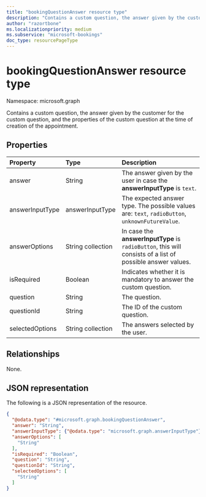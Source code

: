 ```yaml
---
title: "bookingQuestionAnswer resource type"
description: "Contains a custom question, the answer given by the customer for the custom question, and the properties of the custom question at the time of creation of the appointment."
author: "razortbone"
ms.localizationpriority: medium
ms.subservice: "microsoft-bookings"
doc_type: resourcePageType
---
```


# bookingQuestionAnswer resource type

Namespace: microsoft.graph

Contains a custom question, the answer given by the customer for the custom question, and the properties of the custom question at the time of creation of the appointment.

## Properties
|Property|Type|Description|
|:---|:---|:---|
|answer|String|The answer given by the user in case the **answerInputType** is `text`.|
|answerInputType|answerInputType|The expected answer type. The possible values are: `text`, `radioButton`, `unknownFutureValue`.|
|answerOptions|String collection|In case the **answerInputType** is `radioButton`, this will consists of a list of possible answer values.|
|isRequired|Boolean|Indicates whether it is mandatory to answer the custom question.|
|question|String|The question.|
|questionId|String|The ID of the custom question.|
|selectedOptions|String collection|The answers selected by the user.|

## Relationships
None.

## JSON representation
The following is a JSON representation of the resource.
<!-- {
  "blockType": "resource",
  "@odata.type": "microsoft.graph.bookingQuestionAnswer"
}
-->
``` json
{
  "@odata.type": "#microsoft.graph.bookingQuestionAnswer",
  "answer": "String",
  "answerInputType": {"@odata.type": "microsoft.graph.answerInputType"},
  "answerOptions": [
    "String"
  ],
  "isRequired": "Boolean",
  "question": "String",
  "questionId": "String",
  "selectedOptions": [
    "String"
  ]
}
```


